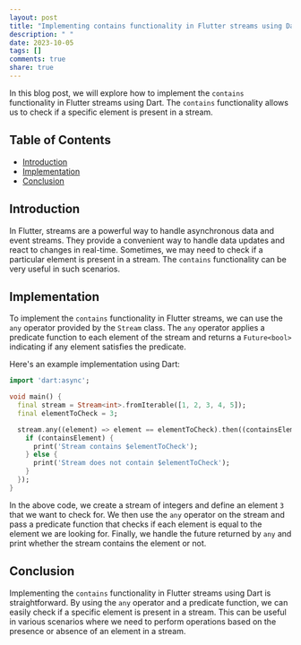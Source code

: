 ```yaml
---
layout: post
title: "Implementing contains functionality in Flutter streams using Dart"
description: " "
date: 2023-10-05
tags: []
comments: true
share: true
---
```


In this blog post, we will explore how to implement the `contains` functionality in Flutter streams using Dart. The `contains` functionality allows us to check if a specific element is present in a stream.

## Table of Contents
- [Introduction](#introduction)
- [Implementation](#implementation)
- [Conclusion](#conclusion)

## Introduction

In Flutter, streams are a powerful way to handle asynchronous data and event streams. They provide a convenient way to handle data updates and react to changes in real-time. Sometimes, we may need to check if a particular element is present in a stream. The `contains` functionality can be very useful in such scenarios.

## Implementation

To implement the `contains` functionality in Flutter streams, we can use the `any` operator provided by the `Stream` class. The `any` operator applies a predicate function to each element of the stream and returns a `Future<bool>` indicating if any element satisfies the predicate.

Here's an example implementation using Dart:

```dart
import 'dart:async';

void main() {
  final stream = Stream<int>.fromIterable([1, 2, 3, 4, 5]);
  final elementToCheck = 3;

  stream.any((element) => element == elementToCheck).then((containsElement) {
    if (containsElement) {
      print('Stream contains $elementToCheck');
    } else {
      print('Stream does not contain $elementToCheck');
    }
  });
}
```

In the above code, we create a stream of integers and define an element `3` that we want to check for. We then use the `any` operator on the stream and pass a predicate function that checks if each element is equal to the element we are looking for. Finally, we handle the future returned by `any` and print whether the stream contains the element or not.

## Conclusion

Implementing the `contains` functionality in Flutter streams using Dart is straightforward. By using the `any` operator and a predicate function, we can easily check if a specific element is present in a stream. This can be useful in various scenarios where we need to perform operations based on the presence or absence of an element in a stream.